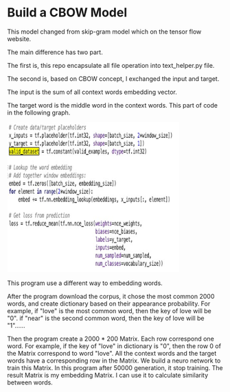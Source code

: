 # Build a CBOW Model

This model changed from skip-gram model which on the tensor flow website.

The main difference has two part.

The first is, this repo encapsulate all file operation into text_helper.py file.

The second is, based on CBOW concept, I exchanged the input and target.

The input is the sum of all context words embedding vector.

The target word is the middle word in the context words. This part of code in the following graph.

<img src="https://github.com/zhangcangge/CBOW/blob/master/image/kernel_change.jpg" width="400" height="350" />

This program use a different way to embedding words.

After the program download the corpus, it chose the most common 2000 words, and create dictionary based on their appearance probability. For example, if "love" is the most common word, then the key of love will be "0". if "near" is the second common word, then the key of love will be "1"......

Then the program create a 2000 * 200 Matrix. Each row correspond one word. For example, if the key of "love" in dictionary is "0", then the row 0 of the Matrix correspond to word "love". All the context words and the target words have a corresponding row in the Matrix. We build a neuro network to train this Matrix. In this program after 50000 generation, it stop training. The result Matrix is my embedding Matrix. I can use it to calculate similarity between words.